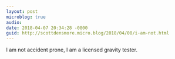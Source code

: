 ```yaml
---
layout: post
microblog: true
audio: 
date: 2018-04-07 20:34:28 -0800
guid: http://scottdensmore.micro.blog/2018/04/08/i-am-not.html
---
```

I am not accident prone, I am a licensed gravity tester.
